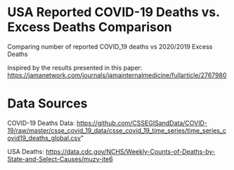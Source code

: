 # USA Reported COVID-19 Deaths  vs. Excess Deaths Comparison
Comparing number of reported COVID_19 deaths vs 2020/2019 Excess Deaths


Inspired by the results presented in this paper:
https://jamanetwork.com/journals/jamainternalmedicine/fullarticle/2767980

# Data Sources
COVID-19 Deaths Data: https://github.com/CSSEGISandData/COVID-19/raw/master/csse_covid_19_data/csse_covid_19_time_series/time_series_covid19_deaths_global.csv"

USA Deaths: 
https://data.cdc.gov/NCHS/Weekly-Counts-of-Deaths-by-State-and-Select-Causes/muzy-jte6

